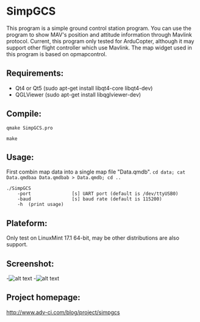 # SimpGCS

This program is a simple ground control station program. You can use the program to show MAV's position and attitude information through Mavlink protocol. Current, this program only tested for ArduCopter, although it may support other flight controller which use Mavlink. The map widget used in this program is based on opmapcontrol. 

## Requirements:
* Qt4 or Qt5 (sudo apt-get install libqt4-core libqt4-dev)
* QGLViewer (sudo apt-get install libqglviewer-dev)

## Compile:

`qmake SimpGCS.pro`

`make`


## Usage:
First combin map data into a single map file "Data.qmdb". 
 `cd data; cat Data.qmdbaa Data.qmdbab > Data.qmdb; cd ..`


```
./SimpGCS
    -port               [s] UART port (default is /dev/ttyUSB0)
    -baud               [s] baud rate (default is 115200)
    -h  (print usage)
```

## Plateform:
Only test on LinuxMint 17.1 64-bit, may be other distributions are also support. 


## Screenshot:
-![alt text](http://blog.adv-ci.com/wp-content/uploads/2013/05/Screenshot-2D-SLAM-1.png "Screenshot 1")
-![alt text](http://blog.adv-ci.com/wp-content/uploads/2013/05/Screenshot-2D-SLAM.png "Screenshot 2")


## Project homepage:
http://www.adv-ci.com/blog/project/simpgcs


